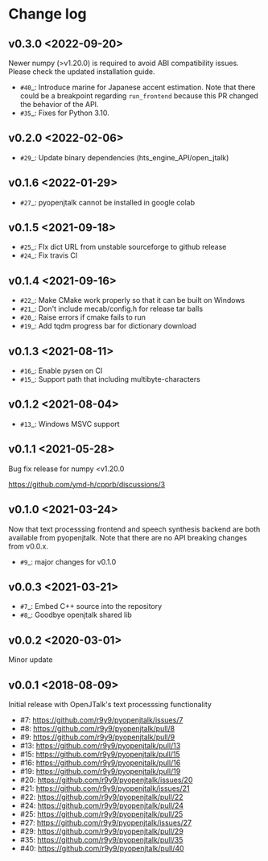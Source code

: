 Change log
==========

v0.3.0 <2022-09-20>
-------------------

Newer numpy  (>v1.20.0) is required to avoid ABI compatibility issues. Please check the updated installation guide.

* `#40`_: Introduce marine for Japanese accent estimation. Note that there could be a breakpoint regarding `run_frontend` because this PR changed the behavior of the API.
* `#35`_: Fixes for Python 3.10.

v0.2.0 <2022-02-06>
-------------------

* `#29`_: Update binary dependencies (hts_engine_API/open_jtalk)

v0.1.6 <2022-01-29>
-------------------

* `#27`_: pyopenjtalk cannot be installed in google colab

v0.1.5 <2021-09-18>
-------------------

* `#25`_: FIx dict URL from unstable sourceforge to github release
* `#24`_: Fix travis CI


v0.1.4 <2021-09-16>
-------------------

* `#22`_: Make CMake work properly so that it can be built on Windows
* `#21`_: Don't include mecab/config.h for release tar balls
* `#20`_: Raise errors if cmake fails to run
* `#19`_: Add tqdm progress bar for dictionary download

v0.1.3 <2021-08-11>
-------------------

* `#16`_: Enable pysen on CI
* `#15`_: Support path that including multibyte-characters

v0.1.2 <2021-08-04>
-------------------

* `#13`_: Windows MSVC support

v0.1.1 <2021-05-28>
-------------------

Bug fix release for numpy <v1.20.0

https://github.com/ymd-h/cpprb/discussions/3

v0.1.0 <2021-03-24>
-------------------

Now that text processsing frontend and speech synthesis backend are both available from pyopenjtalk.
Note that there are no API breaking changes from v0.0.x.

* `#9`_: major changes for v0.1.0

v0.0.3 <2021-03-21>
-------------------

* `#7`_: Embed C++ source into the repository
* `#8`_: Goodbye openjtalk shared lib

v0.0.2 <2020-03-01>
-------------------

Minor update

v0.0.1 <2018-08-09>
-------------------

Initial release with OpenJTalk's text processsing functionality

* #7: https://github.com/r9y9/pyopenjtalk/issues/7
* #8: https://github.com/r9y9/pyopenjtalk/pull/8
* #9: https://github.com/r9y9/pyopenjtalk/pull/9
* #13: https://github.com/r9y9/pyopenjtalk/pull/13
* #15: https://github.com/r9y9/pyopenjtalk/pull/15
* #16: https://github.com/r9y9/pyopenjtalk/pull/16
* #19: https://github.com/r9y9/pyopenjtalk/pull/19
* #20: https://github.com/r9y9/pyopenjtalk/issues/20
* #21: https://github.com/r9y9/pyopenjtalk/issues/21
* #22: https://github.com/r9y9/pyopenjtalk/pull/22
* #24: https://github.com/r9y9/pyopenjtalk/pull/24
* #25: https://github.com/r9y9/pyopenjtalk/pull/25
* #27: https://github.com/r9y9/pyopenjtalk/issues/27
* #29: https://github.com/r9y9/pyopenjtalk/pull/29
* #35: https://github.com/r9y9/pyopenjtalk/pull/35
* #40: https://github.com/r9y9/pyopenjtalk/pull/40
